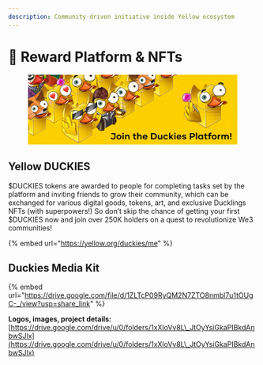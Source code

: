 ```yaml
---
description: Community-driven initiative inside Yellow ecosystem
---
```


# 🦆 Reward Platform & NFTs

<figure><img src="../.gitbook/assets/1500x500.jpeg" alt=""><figcaption></figcaption></figure>

## Yellow DUCKIES

$DUCKIES tokens are awarded to people for completing tasks set by the platform and inviting friends to grow their community, which can be exchanged for various digital goods, tokens, art, and exclusive Ducklings NFTs (with superpowers!) So don’t skip the chance of getting your first $DUCKIES now and join over 250K holders on a quest to revolutionize We3 communities!

{% embed url="https://yellow.org/duckies/me" %}

## Duckies Media Kit

{% embed url="https://drive.google.com/file/d/1ZLTcP09RyQM2N7ZTO8nmbl7u1tOUgC-_/view?usp=share_link" %}

**Logos, images, project details:** [https://drive.google.com/drive/u/0/folders/1xXloVv8L\_JtOyYsiGkaPIBkdAnbwSJlx](https://drive.google.com/drive/u/0/folders/1xXloVv8L\_JtOyYsiGkaPIBkdAnbwSJlx)
